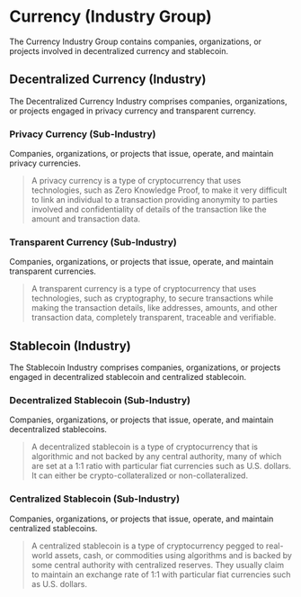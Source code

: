 # Currency (Industry Group)

The Currency Industry Group contains companies, organizations, or projects involved in decentralized currency and stablecoin.



## Decentralized Currency (Industry)

The Decentralized Currency Industry comprises companies, organizations, or projects engaged in privacy currency and transparent currency.

### Privacy Currency (Sub-Industry)

Companies, organizations, or projects that issue, operate, and maintain privacy currencies.

> A privacy currency is a type of cryptocurrency that uses technologies, such as Zero Knowledge Proof, to make it very difficult to link an individual to a transaction providing anonymity to parties involved and confidentiality of details of the transaction like the amount and transaction data.

### Transparent Currency (Sub-Industry)

Companies, organizations, or projects that issue, operate, and maintain transparent currencies.

> A transparent currency is a type of cryptocurrency that uses technologies, such as cryptography, to secure transactions while making the transaction details, like addresses, amounts, and other transaction data, completely transparent, traceable and verifiable.





## Stablecoin (Industry)

The Stablecoin Industry comprises companies, organizations, or projects engaged in decentralized stablecoin and centralized stablecoin.

### Decentralized Stablecoin (Sub-Industry)

Companies, organizations, or projects that issue, operate, and maintain decentralized stablecoins.

> A decentralized stablecoin is a type of cryptocurrency that is algorithmic and not backed by any central authority, many of which are set at a 1:1 ratio with particular fiat currencies such as U.S. dollars. It can either be crypto-collateralized or non-collateralized.

### Centralized Stablecoin (Sub-Industry)

Companies, organizations, or projects that issue, operate, and maintain centralized stablecoins.

> A centralized stablecoin is a type of cryptocurrency pegged to real-world assets, cash, or commodities using algorithms and is backed by some central authority with centralized reserves. They usually claim to maintain an exchange rate of 1:1 with particular fiat currencies such as U.S. dollars.
